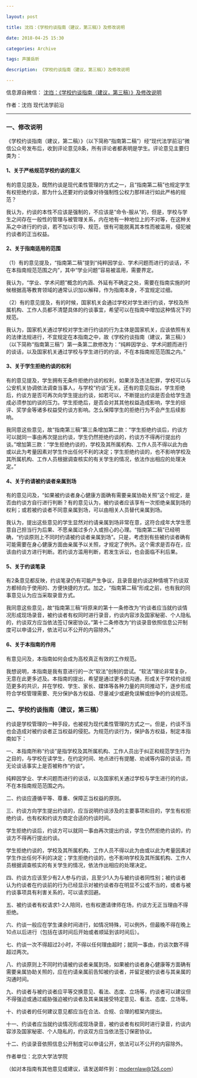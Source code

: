 ```yaml
---

layout: post

title: 沈岿：《学校约谈指南（建议，第三稿）》及修改说明

date: 2018-04-25 15:30

categories: Archive

tags: 声援岳昕

description: 《学校约谈指南（建议，第三稿）》及修改说明

---
```


信息源自微信： [沈岿：《学校约谈指南（建议，第三稿）》及修改说明](https://mp.weixin.qq.com/s/yn3bF0Bw0I8Yq9RCNLnZhA)

作者：沈岿 现代法学前沿

---
### 一、修改说明

《学校约谈指南（建议，第二稿）》（以下简称“指南第二稿”）经“现代法学前沿”微信公众号发布后，收到评论意见8条，所有评论者都表明是学生。评论意见主要归类为：

#### 1、关于严格规范学校约谈的意义

有的意见提及，既然约谈是现代柔性管理的方式之一，且“指南第二稿”也规定学生有权拒绝约谈，那为什么还要对约谈像对待强制性公权力那样进行如此严格的规范？

我认为，约谈的本性不应该是强制的，不应该是“命令-服从”的，但是，学校与学生之间存在一般性的管理与被管理关系，内在地有一种地位上的不对等，在这种关系之中进行的约谈，若不加以引导、规范，很有可能脱离其本性而被滥用，侵犯被约谈者的正当权益。

#### 2、关于指南适用的范围

（1）有的意见提及，“指南第二稿”提到“纯粹因学业、学术问题而进行的谈话，不在本指南规范范围之内”，其中“学业问题”容易被滥用，需要界定。

我认为，“学业、学术问题”概念的内涵、外延有不确定之处，需要在指南实施的时候根据高等教育领域的通常认识加以解释，作为指南本身，不宜规定过细。

（2）有的意见提及，有的时候，国家机关会通过学校对学生进行约谈，学校及所属机构、工作人员都不清楚具体的约谈事宜，希望可以在指南中增加这种情况下的规范。

我认为，国家机关通过学校对学生进行约谈的行为主体是国家机关，应该依照有关的法律法规进行，不宜规定在本指南之中，故《学校约谈指南（建议，第三稿）》（以下简称“指南第三稿”）第一条第二款修改为：“纯粹因学业、学术问题而进行的谈话，以及国家机关通过学校与学生进行的约谈，不在本指南规范范围之内。”

#### 3、关于学生拒绝约谈的权利

有的意见提及，学生拥有无条件拒绝约谈的权利，如果涉及违法犯罪，学校可以与公安机关协调依法调查当事人，与学校“约谈”无关。还有的意见指出，学生拒绝后，约谈方是否可再次向学生提出约谈，如若可以，不断提出约谈是否会给学生造成必须参加约谈的压力。学生拒绝后，是否会对其其他权益造成影响，学生的综评、奖学金等诸多权益受约谈方影响。怎么保障学生的拒绝行为不会产生后续影响。

我同意这些意见，故“指南第三稿”第三条增加第二款：“学生拒绝约谈后，约谈方可以就同一事由再次提出约谈，学生仍然拒绝约谈的，约谈方不得再行提出约谈。”增加第三款：“学生拒绝约谈的，学校及其所属机构、工作人员不得以此为由或以此为考量因素对学生作出任何不利的决定；学生拒绝约谈的，也不影响学校及其所属机构、工作人员根据调查核实的有关学生的情况，依法作出相应的处理决定。”

#### 4、关于约请被约谈者亲属到场

有的意见问及，“如果被约谈者身心健康方面确有需要亲属协助关照”这个规定，是否由约谈方自行进行判断？有的意见认为，被约谈者应该享有一次拒绝亲属到场的权利；或若被约谈者不同意亲属到场，可以由相关人员替代亲属到场。

我认为，提出这些意见的学生显然对约请亲属到场非常在意，这符合成年大学生愿意自己担当行为后果、不愿亲属过多介入或担心的心理。“指南第二稿”已经明确，“约谈原则上不同时约请被约谈者亲属到场”。只是，考虑到有些被约谈者确有可能需要在身心健康方面由亲属予以关照，才规定了例外。这个需求是否存在，应该由约谈方进行判断。若约谈方滥用判断，若发生诉讼，也会面临不利后果。

#### 5、关于约谈笔录

有2条意见都反映，约谈笔录仍有可能产生争议，且录音是约谈这种情境下约谈双方都倾向于使用的、方便快捷的方式。加之，“指南第二稿”形成之前，也有我的同事意见认为应当采取录音方式。

我同意这些意见，故“指南第三稿”将原来的第十一条修改为“约谈者应当就约谈情况形成现场录音，被约谈者有权同时进行录音，约谈内容涉及国家秘密、个人隐私的，约谈双方应当依法签订保密协议。”第十二条修改为“约谈录音依照信息公开制度可以申请公开，依法可以不公开的内容除外。”

#### 6、关于本指南的作用

有意见问及，本指南如何会成为高校真正有效的工作规范。

我想说明，本指南是我有意进行的一次“软法”创制的尝试。“软法”理论非常复杂，无意在此更多述及。本指南的提出，希望是通过更多的沟通，形成关于学校约谈规范更多的共识，并在学校、学生、家长、媒体等各种力量的共同推动下，逐步形成符合学校管理需要、充分保护各方权益、尽量减少或避免误解或纷争的约谈规范。


### 二、学校约谈指南（建议，第三稿）

约谈是学校管理的一种手段，也被视为现代柔性管理的方式之一。但是，约谈不当也会造成对被约谈者正当权益的侵犯。为规范约谈行为，保护各方权益，制定本指南如下：

一、本指南所称“约谈”是指学校及其所属机构、工作人员出于纠正和规范学生行为之目的，与学校在读学生，在约定时间、地点进行有提醒、劝诫等内容的谈话，而无论谈话事实上是否被称作“约谈”。

纯粹因学业、学术问题而进行的谈话，以及国家机关通过学校与学生进行的约谈，不在本指南规范范围之内。

二、约谈应遵循平等、尊重、保障正当权益的原则。

三、约谈方向学生提出约谈的，应当说明约谈涉及的主要事项和目的，学生有权拒绝约谈，也有权和约谈方商定合适的约谈时间。

学生拒绝约谈后，约谈方可以就同一事由再次提出约谈，学生仍然拒绝约谈的，约谈方不得再行提出约谈。

学生拒绝约谈的，学校及其所属机构、工作人员不得以此为由或以此为考量因素对学生作出任何不利的决定；学生拒绝约谈的，也不影响学校及其所属机构、工作人员根据调查核实的有关学生的情况，依法作出相应的处理决定。

四、约谈方应该至少有2人参与约谈，且至少1人为与被约谈者同性别；被约谈者认为约谈者在约谈前的行为已经显示对被约谈者存在明显不公或不当的，或者与被约谈事项具有利害关系的，可以请求回避。

五、被约谈者有权请求1-2人陪同，也有权邀请律师在场，约谈方无正当理由不得拒绝。

六、约谈一般应在学生课余时间进行，如情况特殊，可以例外，但最晚不得在晚上10点以后进行（包括在该时间后开始或者顺延到该时间后）。

七、约谈一次不得超过2小时，不得以任何理由超时；就同一事由，约谈次数不得超过两次。

八、约谈原则上不同时约请被约谈者亲属到场，如果被约谈者身心健康等方面确有需要亲属协助关照的，应在约请亲属前告知被约谈者，并留足被约谈者与其亲属的沟通时间。

九、约谈者与被约谈者应平等交换意见、看法、态度、立场等，约谈者可以建议但不得强迫或通过威胁强迫被约谈者及其亲属接受特定意见、看法、态度、立场等。

十、约谈者的任何建议意见都应当在合法、合规、合理的框架内提出。

十一、约谈者应当就约谈情况形成现场录音，被约谈者有权同时进行录音，约谈内容涉及国家秘密、个人隐私的，约谈双方应当依法签订保密协议。

十二、约谈录音依照信息公开制度可以申请公开，依法可以不公开的内容除外。

作者单位：北京大学法学院

（如对本指南有其他意见或建议，请发送邮件到：modernlaw@126.com）
